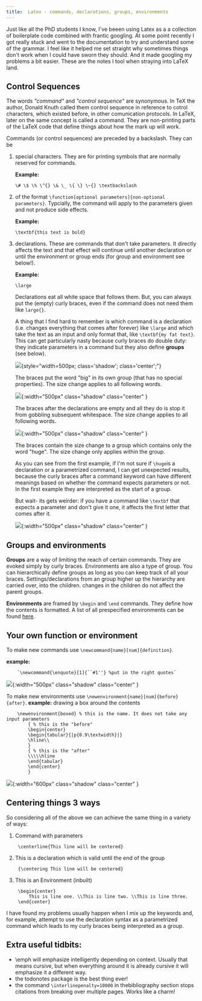 ```yaml
---
title:  Latex - commands, declarations, groups, environments
---
```


Just like all the PhD students I know, I've beeen using Latex as a a collection of boilerplate code combined with frantic googling. At some point recently I got really stuck and went to the documentation to try and understand some of the grammar. I feel like it helped me set straight why sometimes things don't work when I could have sworn they should. And it made googling my problems a bit easier. These are the notes I tool when straying into LaTeX land.


## Control Sequences
The words *"command"* and *"control sequence"* are synonymous. In TeX the author, Donald Knuth called them control sequence in reference to cotrol characters, which existed before, in other comunication protocols. In LaTeX, later on the same concept is called a command. They are non-printing parts of the LaTeX code that define things about how the mark up will work.

Commands (or control sequences) are preceded by a backslash. They can be

1. special characters. They are for printing symbols that are normally reserved for commands.

    **Example:**
        
    ```
    \# \$ \% \^{} \& \_ \{ \} \~{} \textbackslash
    ```

2. of the format `\function[optional parameters]{non-optional parameters}`. Typcially, the command will apply to the parameters given and not produce side effects.
    
    **Example:**
    ```
    \textbf{this text is bold}
    ```

3. declarations. These are commands that don't take parameters. It directly affects the text and that effect  will  continue  until  another  declaration or until the environment or group ends (for group and environment see below!).

    **Example:**
    ```
    \large
    ```

    Declarations eat all white space that follows them. But, you can always put the (empty) curly braces, even if the command does not need them like `large{}`.

    A thing that I find hard to remember is which command is a declaration (i.e. changes everything that comes after forever) like `\large` and which take the text as an input and only format that, like `\textbf{my fat text}`. This can get particularly nasty because curly braces do double duty: they indicate parameters in a command but they also define **groups** (see below).

    ![]({{site.blog_url}}/resources/images/blog5/braces_a.png){style="width=500px; class='shadow'; class='center';"}
   
    The braces put the word "big" in its own group (that has no special properties). The size change applies to all following words.

    ![]({{site.blog_url}}/resources/images/blog5/braces_b.png){:width="500px" class="shadow" class="center" }
    
    The braces after the declarations are empty and all they do is stop it from gobbling subsequent whitespace. The size change applies to all following words.

    ![]({{site.blog_url}}/resources/images/blog5/braces_c.png){:width="500px" class="shadow" class="center" }
    
    The braces contain the size change to a group which contains only the word "huge". The size change only applies within the group.

    As you can see from the first example, if I'm not sure if `\huge`is a declaration or a parametrized command, I can get unexpected results, because the curly braces after a command keyword can have different meanings based on whether the command expects parameters or not. In the first example they are interpreted as the start of a group.

    But wait- its gets weirder: if you have a command like `\textbf` that expects a parameter and don't give it one, it affects the first letter that comes after it.
    
    ![]({{site.blog_url}}/resources/images/blog5/braces_d.png){:width="500px" class="shadow" class="center" }

## Groups and environments
**Groups** are a way of limiting the reach of certain commands. They are evoked simply by curly braces. Environments are also a type of group. You can hierarchically define groups as long as you can keep track of all your braces. Settings/declarations from an group higher up the hierarchy are carried over, into the children. changes in the children do not affect the parent groups.

**Environments** are framed by `\begin` and `\end` commands. They define how the contents is formatted. A list of all prespecified environments can be found [here](https://latex.wikia.org/wiki/List_of_LaTeX_environments).


## Your own function or environment
To make new commands use `\newcommand{name}[num]{definition}`.

**example:**

        `\newcommand{\enquote}[1]{``#1''} %put in the right quotes`

![]({{site.blog_url}}/resources/images/blog5/enquote.png){:width="500px" class="shadow" class="center" }

To make new environments use `\newenvironment{name}[num]{before}{after}`.
**example:** drawing a box around the contents

        \newenvironment{boxed} % this is the name. It does not take any input parameters
            { % this is the "before"
            \begin{center}
            \begin{tabular}{|p{0.9\textwidth}|}
            \hline\\
            }
            { % this is the "after"
            \\\\\hline
            \end{tabular}
            \end{center}
            }

![]({{site.blog_url}}/resources/images/blog5/box.png){:width="600px" class="shadow" class="center" }

## Centering things 3 ways
So considering all of the above we can achieve the same thing in a variety of ways:

1. Command with parameters

        \centerline{This line will be centered}

2. This is a declaration which is valid until the end of the group

        {\centering This line will be centered}

3. This is an Environment (inbuilt)

        \begin{center}
            This is line one. \\This is line two. \\This is line three.
        \end{center}

I have found my problems usually happen when I mix up the keywords and, for example, attempt to use the declaration syntax as a parametrized command which leads to my curly braces being interpreted as a group.


## Extra useful tidbits:
- \emph will emphasize intelligently depending on context. Usually that means cursive, but when everything around it is already cursive it will emphasize it a different way.
- the todonotes package is the best thing ever!
- the command `\interlinepenalty=10000` in thebibliography section stops citations from breaking over multiple pages. Works like a charm!
